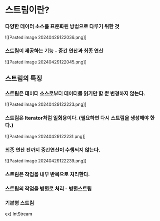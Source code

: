 # 스트림이란?
### 다양한 데이터 소스를 표준화된 방법으로 다루기 위한 것
![[Pasted image 20240429122036.png]]
### 스트림이 제공하는 기능 - 중간 연산과 최종 연산
![[Pasted image 20240429122045.png]]
## 스트림의 특징
### 스트림은 데이터 소스로부터 데이터를 읽기만 할 뿐 변경하지 않는다.
![[Pasted image 20240429122223.png]]
### 스트림은 Iterator처럼 일회용이다. (필요하면 다시 스트림을 생성해야 한다.)
![[Pasted image 20240429122231.png]]
### 최종 연산 전까지 중간연산이 수행되지 않는다.
![[Pasted image 20240429122239.png]]
### 스트림은 작업을 내부 반복으로 처리한다.

### 스트림의 작업을 병렬로 처리 - 병렬스트림

### 기본형 스트림
ex) IntStream